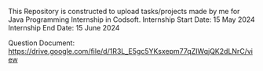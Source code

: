 This Repository is constructed to upload tasks/projects made by me for Java Programming Internship in Codsoft.
Internship Start Date: 15 May 2024   
Internship End Date: 15 June 2024 


Question Document: https://drive.google.com/file/d/1R3L_E5gc5YKsxepm77qZIWqjQK2dLNrC/view 
